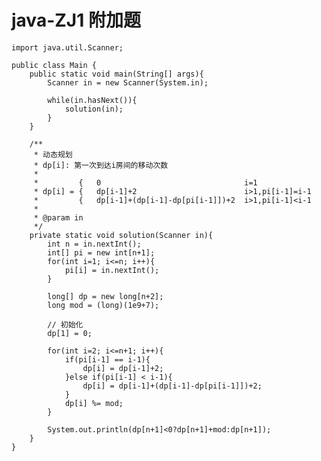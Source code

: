 # java-ZJ1 附加题


    import java.util.Scanner;
    
    public class Main {
        public static void main(String[] args){
            Scanner in = new Scanner(System.in);
    
            while(in.hasNext()){
                solution(in);
            }
        }
    
        /**
         * 动态规划
         * dp[i]: 第一次到达i房间的移动次数
         * 
         *         {   0                                i=1
         * dp[i] = {   dp[i-1]+2                        i>1,pi[i-1]=i-1
         *         {   dp[i-1]+(dp[i-1]-dp[pi[i-1]])+2  i>1,pi[i-1]<i-1
         *         
         * @param in
         */
        private static void solution(Scanner in){
            int n = in.nextInt();
            int[] pi = new int[n+1];
            for(int i=1; i<=n; i++){
                pi[i] = in.nextInt();
            }
    
            long[] dp = new long[n+2];
            long mod = (long)(1e9+7);
    
            // 初始化
            dp[1] = 0;
    
            for(int i=2; i<=n+1; i++){
                if(pi[i-1] == i-1){
                    dp[i] = dp[i-1]+2;
                }else if(pi[i-1] < i-1){
                    dp[i] = dp[i-1]+(dp[i-1]-dp[pi[i-1]])+2;
                }
                dp[i] %= mod;
            }
    
            System.out.println(dp[n+1]<0?dp[n+1]+mod:dp[n+1]);
        }
    }

  

